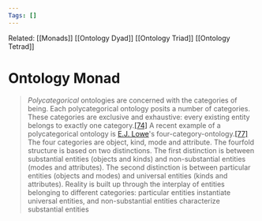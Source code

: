 ```yaml
---
Tags: []
---
```

Related: [[Monads]] [[Ontology Dyad]] [[Ontology Triad]] [[Ontology Tetrad]]
# Ontology Monad

 > _Polycategorical_ ontologies are concerned with the categories of being. Each polycategorical ontology posits a number of categories. These categories are exclusive and exhaustive: every existing entity belongs to exactly one category.[[74]](https://en.wikipedia.org/wiki/Ontology#cite_note-Schaffer-75) A recent example of a polycategorical ontology is [E.J. Lowe](https://en.wikipedia.org/wiki/E.J._Lowe "E.J. Lowe")'s four-category-ontology.[[77]](https://en.wikipedia.org/wiki/Ontology#cite_note-Lowe-78) The four categories are object, kind, mode and attribute. The fourfold structure is based on two distinctions. The first distinction is between substantial entities (objects and kinds) and non-substantial entities (modes and attributes). The second distinction is between particular entities (objects and modes) and universal entities (kinds and attributes). Reality is built up through the interplay of entities belonging to different categories: particular entities instantiate universal entities, and non-substantial entities characterize substantial entities

